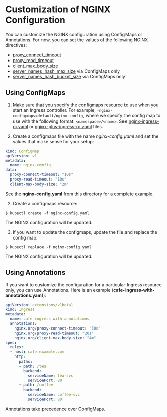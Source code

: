# Customization of NGINX Configuration

You can customize the NGINX configuration using ConfigMaps or Annotations. For now, you can set the values of the following
NGINX directives:
* [proxy_connect_timeout](http://nginx.org/en/docs/http/ngx_http_proxy_module.html#proxy_connect_timeout)
* [proxy_read_timeout](http://nginx.org/en/docs/http/ngx_http_proxy_module.html#proxy_read_timeout)
* [client_max_body_size](http://nginx.org/en/docs/http/ngx_http_core_module.html#client_max_body_size)
* [server_names_hash_max_size](http://nginx.org/en/docs/http/ngx_http_core_module.html#server_names_hash_max_size) via ConfigMaps only
* [server_names_hash_bucket_size](http://nginx.org/en/docs/http/ngx_http_core_module.html#server_names_hash_bucket_size) via ConfigMaps only

## Using ConfigMaps

1. Make sure that you specify the configmaps resource to use when you start an Ingress controller.
For example, `-nginx-configmaps=default/nginx-config`, where we specify
the config map to use with the following format: `<namespace>/<name>`. See [nginx-ingress-rc.yaml](../complete-example/nginx-ingress-rc.yaml) or
[nginx-plus-ingress-rc.yaml](../complete-example/nginx-plus-ingress-rc.yaml) files.

1. Create a configmaps file with the name *nginx-config.yaml* and set the values
that make sense for your setup:
  ```yaml
  kind: ConfigMap
  apiVersion: v1
  metadata:
    name: nginx-config
  data:
    proxy-connect-timeout: "10s"
    proxy-read-timeout: "10s"
    client-max-body-size: "2m"
  ```
  See the **nginx-config.yaml** from this directory for a complete example.

2. Create a configmaps resource:
  ```
  $ kubectl create -f nginx-config.yaml
  ```
  The NGINX configuration will be updated.

3. If you want to update the configmaps, update the file and replace the config map:
  ```
  $ kubectl replace -f nginx-config.yaml
  ```
  The NGINX configuration will be updated.

## Using Annotations

If you want to customize the configuration for a particular Ingress resource only, you can use Annotations.
Here is an example (**cafe-ingress-with-annotations.yaml**):
```yaml
apiVersion: extensions/v1beta1
kind: Ingress
metadata:
  name: cafe-ingress-with-annotations
  annotations:
    nginx.org/proxy-connect-timeout: "30s"
    nginx.org/proxy-read-timeout: "20s"
    nginx.org/client-max-body-size: "4m"
spec:
  rules:
  - host: cafe.example.com
    http:
      paths:
      - path: /tea
        backend:
          serviceName: tea-svc
          servicePort: 80
      - path: /coffee
        backend:
          serviceName: coffee-svc
          servicePort: 80
```
Annotations take precedence over ConfigMaps.
